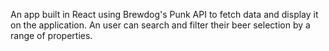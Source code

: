 An app built in React using Brewdog's Punk API to fetch data and display it on the application. An user can search and filter their beer selection by a range of properties.
